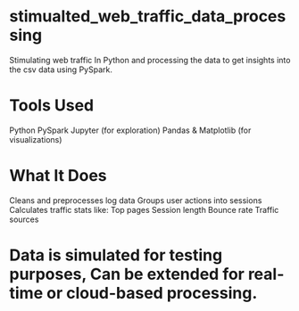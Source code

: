 # stimualted_web_traffic_data_processing
Stimulating web traffic In Python and processing the data to get insights into the csv data using PySpark.
# Tools Used
Python
PySpark
Jupyter (for exploration)
Pandas & Matplotlib (for visualizations)

# What It Does
Cleans and preprocesses log data
Groups user actions into sessions
Calculates traffic stats like:
Top pages
Session length
Bounce rate
Traffic sources

# Data is simulated for testing purposes, Can be extended for real-time or cloud-based processing.
